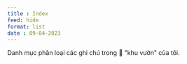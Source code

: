 ```yaml
---
title : Index
feed: hide
format: list
date : 09-04-2023
---
```


Danh mục phân loại các ghi chú trong 🌱 "khu vườn" của tôi.